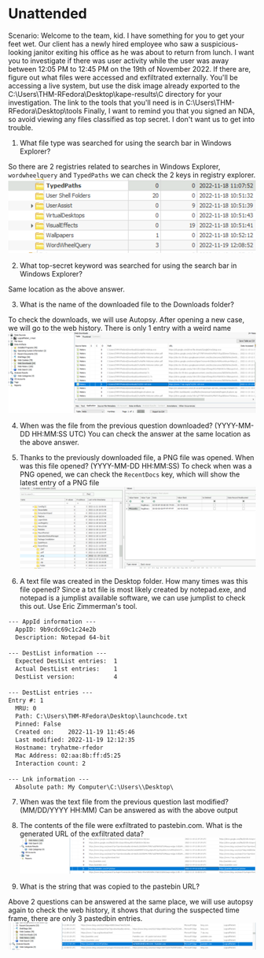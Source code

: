 # Unattended

Scenario: Welcome to the team, kid. I have something for you to get your feet wet.
Our client has a newly hired employee who saw a suspicious-looking janitor exiting his office as he was about to return from lunch.
I want you to investigate if there was user activity while the user was away between 12:05 PM to 12:45 PM on the 19th of November 2022. If there are, figure out what files were accessed and exfiltrated externally.
You'll be accessing a live system, but use the disk image already exported to the C:\Users\THM-RFedora\Desktop\kape-results\C directory for your investigation. The link to the tools that you'll need is in C:\Users\THM-RFedora\Desktop\tools 
Finally, I want to remind you that you signed an NDA, so avoid viewing any files classified as top secret. I don't want us to get into trouble.


1. What file type was searched for using the search bar in Windows Explorer?

So there are 2 registries related to searches in Windows Explorer, `wordwheelquery` and `TypedPaths` we can check the 2 keys in registry explorer.
![01](images/unattended01.jpg)

2. What top-secret keyword was searched for using the search bar in Windows Explorer?

Same location as the above answer.

3. What is the name of the downloaded file to the Downloads folder?

To check the downloads, we will use Autopsy. After opening a new case, we will go to the web history. There is only 1 entry with a weird name
![02](images/unattended02.jpg)

4. When was the file from the previous question downloaded? (YYYY-MM-DD HH:MM:SS UTC)
You can check the answer at the same location as the above answer.

5. Thanks to the previously downloaded file, a PNG file was opened. When was this file opened? (YYYY-MM-DD HH:MM:SS)
To check when was a PNG opened, we can check the `RecentDocs` key, which will show the latest entry of a PNG file
![02](images/unattended03.jpg)

7. A text file was created in the Desktop folder. How many times was this file opened?
Since a txt file is most likely created by notepad.exe, and notepad is a jumplist available software, we can use jumplist to check this out. Use Eric Zimmerman's tool.
```
--- AppId information ---
  AppID: 9b9cdc69c1c24e2b
  Description: Notepad 64-bit

--- DestList information ---
  Expected DestList entries:  1
  Actual DestList entries:    1
  DestList version:           4

--- DestList entries ---
Entry #: 1
  MRU: 0
  Path: C:\Users\THM-RFedora\Desktop\launchcode.txt
  Pinned: False
  Created on:    2022-11-19 11:45:46
  Last modified: 2022-11-19 12:12:35
  Hostname: tryhatme-rfedor
  Mac Address: 02:aa:8b:ff:d5:25
  Interaction count: 2

--- Lnk information ---
  Absolute path: My Computer\C:\Users\\Desktop\

```

7. When was the text file from the previous question last modified? (MM/DD/YYYY HH:MM)
Can be answered as with the above output

8. The contents of the file were exfiltrated to pastebin.com. What is the generated URL of the exfiltrated data?
![02](images/unattended04.jpg)

9. What is the string that was copied to the pastebin URL?

Above 2 questions can be answered at the same place, we will use autopsy again to check the web history, it shows that during the suspected time frame, there are only 3 pastedbin entries. 
![02](images/unattended05.jpg)
